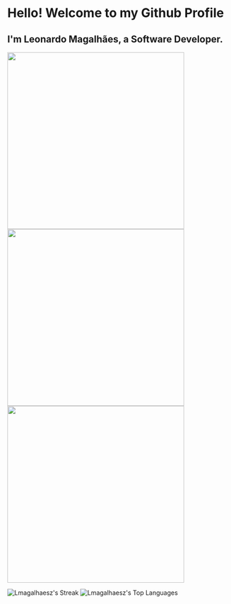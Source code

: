 # Hello! Welcome to my Github Profile
## I'm Leonardo Magalhães, a Software Developer.

<img src="[![Lmagalhaesz's Stats](https://github-readme-stats.vercel.app/api?username=Lmagalhaesz&theme=dracula&show_icons=true&hide_border=false&count_private=true)](https://camo.githubusercontent.com/9c97a381b2b2294105e064026d3bf16895e7d833bebb6aaddcb71f1aa6138273/68747470733a2f2f6769746875622d726561646d652d73746174732e76657263656c2e6170702f6170693f757365726e616d653d4c6d6167616c686165737a267468656d653d64726163756c612673686f775f69636f6e733d7472756526686964655f626f726465723d66616c736526636f756e745f707269766174653d74727565)" width="400"/>
<img src="![Lmagalhaesz's Streak](https://github-readme-streak-stats.herokuapp.com/?user=Lmagalhaesz&theme=dracula&hide_border=false)" width="400"/>
<img src="![Lmagalhaesz's Top Languages](https://github-readme-stats.vercel.app/api/top-langs/?username=Lmagalhaesz&theme=dracula&show_icons=true&hide_border=false&layout=compact)
" width="400"/>



![Lmagalhaesz's Streak](https://github-readme-streak-stats.herokuapp.com/?user=Lmagalhaesz&theme=dracula&hide_border=false)
![Lmagalhaesz's Top Languages](https://github-readme-stats.vercel.app/api/top-langs/?username=Lmagalhaesz&theme=dracula&show_icons=true&hide_border=false&layout=compact)
